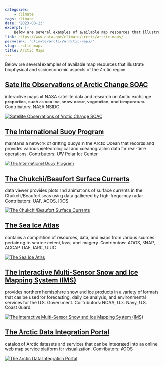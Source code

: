 ```yaml
---
categories:
    - climate
tags: climate
date: '2023-08-22'
excerpt: |-
    Below are several examples of available map resources that illustrate biophysical and socioeconomic aspects of the Arctic region.
link: https://www.data.gov/climate/arctic/arctic-maps/
permalink: 'climate/arctic/ardctic-maps/'
slug: arctic-maps
title: Arctic Maps
---
```


Below are several examples of available map resources that illustrate biophysical and socioeconomic aspects of the Arctic region.

## [Satellite Observations of Arctic Change SOAC](https://nsidc.org/data/soac)

interactive maps of NASA satellite data and research on Arctic exchange properties, such as sea ice, snow cover, vegetation, and temperature. Contributors: NASA NSIDC

[![Satellite Observations of Arctic Change SOAC](https://s3-us-gov-west-1.amazonaws.com/cg-0817d6e3-93c4-4de8-8b32-da6919464e61/Map1_SOAC_NSIDC.jpeg)](https://s3-us-gov-west-1.amazonaws.com/cg-0817d6e3-93c4-4de8-8b32-da6919464e61/Map1_SOAC_NSIDC.jpeg)

## [The International Buoy Program](https://iabp.apl.uw.edu/IABP_Maps.html)

maintains a network of drifting buoys in the Arctic Ocean that records and provides various meteorological and oceanographic data for real-time operations. Contributors: UW Polar Ice Center

[![The International Buoy Program](https://s3-us-gov-west-1.amazonaws.com/cg-0817d6e3-93c4-4de8-8b32-da6919464e61/Map2_IABP.jpeg)](https://s3-us-gov-west-1.amazonaws.com/cg-0817d6e3-93c4-4de8-8b32-da6919464e61/Map2_IABP.jpeg)

## [The Chukchi/Beaufort Surface Currents](http://research.cfos.uaf.edu/hfradar/)

data viewer provides plots and animations of surface currents in the Chukchi/Beaufort seas using data gathered by high-frequency radar. Contributors: UAF, AOOS, IOOS

[![The Chukchi/Beaufort Surface Currents](https://s3-us-gov-west-1.amazonaws.com/cg-0817d6e3-93c4-4de8-8b32-da6919464e61/Map3_UAF_Chukchi_Beaufort.jpeg)](https://s3-us-gov-west-1.amazonaws.com/cg-0817d6e3-93c4-4de8-8b32-da6919464e61/Map3_UAF_Chukchi_Beaufort.jpeg)

## [The Sea Ice Atlas](https://snap.uaf.edu/tools/sea-ice-atlas)

contains a compilation of resources, data, and maps from various sources pertaining to sea ice extent, loss, and imagery. Contributors: AOOS, SNAP, ACCAP, UAF, IARC, UIUC

[![The Sea Ice Atlas](https://s3-us-gov-west-1.amazonaws.com/cg-0817d6e3-93c4-4de8-8b32-da6919464e61/Map4_UAF_SeaIceAtlas.jpeg)](https://s3-us-gov-west-1.amazonaws.com/cg-0817d6e3-93c4-4de8-8b32-da6919464e61/Map4_UAF_SeaIceAtlas.jpeg)

## [The Interactive Multi-Sensor Snow and Ice Mapping System (IMS)](https://usicecenter.gov/Products/ImsHome)

provides northern hemisphere snow and ice products in a variety of formats that can be used for forecasting, daily ice analysis, and environmental services for the U.S. Government. Contributors: NOAA, U.S. Navy, U.S. Coast Guard

[![The Interactive Multi-Sensor Snow and Ice Mapping System (IMS)](https://s3-us-gov-west-1.amazonaws.com/cg-0817d6e3-93c4-4de8-8b32-da6919464e61/Map5_USNIC_IMS.jpg)](https://s3-us-gov-west-1.amazonaws.com/cg-0817d6e3-93c4-4de8-8b32-da6919464e61/Map5_USNIC_IMS.jpg)

## [The Arctic Data Integration Portal](https://portal.aoos.org/?v=rand&portal_id=3#map)

catalog of Arctic datasets and services that can be integrated into an online web map service platform for visualization. Contributors: AOOS

[![The Arctic Data Integration Portal](https://s3-us-gov-west-1.amazonaws.com/cg-0817d6e3-93c4-4de8-8b32-da6919464e61/Map6_AOOS_ADIP.jpeg)](https://s3-us-gov-west-1.amazonaws.com/cg-0817d6e3-93c4-4de8-8b32-da6919464e61/Map6_AOOS_ADIP.jpeg)
